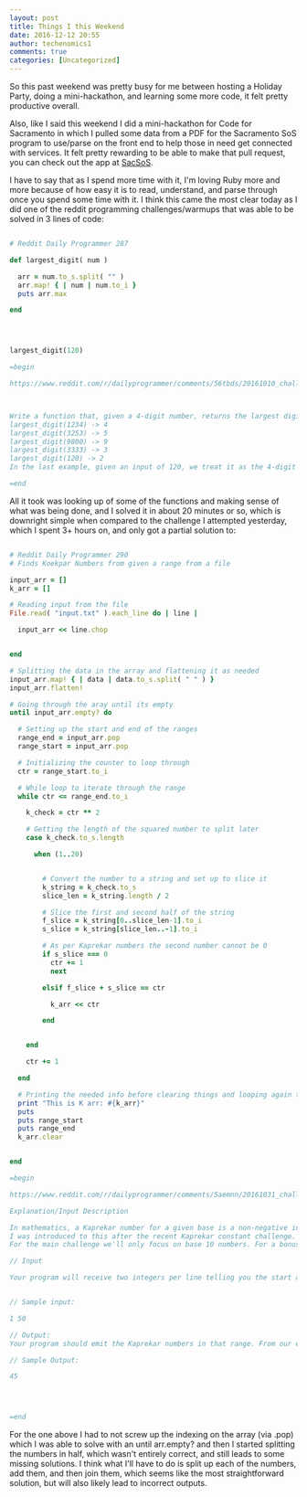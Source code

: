```yaml
---
layout: post
title: Things I this Weekend
date: 2016-12-12 20:55
author: techenomics1
comments: true
categories: [Uncategorized]
---
```


So this past weekend was pretty busy for me between hosting a Holiday Party, doing a mini-hackathon, and learning some more code, it felt pretty productive overall.  

Also, like I said this weekend I did a mini-hackathon for Code for Sacramento in which I pulled some data from a PDF for the Sacramento SoS program to use/parse on the front end to help those in need get connected with services.  It felt pretty rewarding to be able to make that pull request, you can check out the app at [SacSoS](http://sacsos.org/).  

I have to say that as I spend more time with it, I'm loving Ruby more and more because of how easy it is to read, understand, and parse through once you spend some time with it.  I think this came the most clear today as I did one of the reddit programming challenges/warmups that was able to be solved in 3 lines of code:

```Ruby

# Reddit Daily Programmer 287

def largest_digit( num )

  arr = num.to_s.split( "" )
  arr.map! { | num | num.to_i }
  puts arr.max

end




largest_digit(120)

=begin

https://www.reddit.com/r/dailyprogrammer/comments/56tbds/20161010_challenge_287_easy_kaprekars_routine/



Write a function that, given a 4-digit number, returns the largest digit in that number. Numbers between 0 and 999 are counted as 4-digit numbers with leading 0's.
largest_digit(1234) -> 4
largest_digit(3253) -> 5
largest_digit(9800) -> 9
largest_digit(3333) -> 3
largest_digit(120) -> 2
In the last example, given an input of 120, we treat it as the 4-digit number 0120.

=end
```

All it took was looking up of some of the functions and making sense of what was being done, and I solved it in about 20 minutes or so, which is downright simple when compared to the challenge I attempted yesterday, which I spent 3+ hours on, and only got a partial solution to: 

```Ruby

# Reddit Daily Programmer 290
# Finds Koekpar Numbers from given a range from a file

input_arr = []
k_arr = []

# Reading input from the file
File.read( "input.txt" ).each_line do | line |

  input_arr << line.chop


end

# Splitting the data in the array and flattening it as needed
input_arr.map! { | data | data.to_s.split( " " ) }
input_arr.flatten!

# Going through the aray until its empty
until input_arr.empty? do

  # Setting up the start and end of the ranges
  range_end = input_arr.pop
  range_start = input_arr.pop

  # Initializing the counter to loop through
  ctr = range_start.to_i

  # While loop to iterate through the range
  while ctr <= range_end.to_i

    k_check = ctr ** 2

    # Getting the length of the squared number to split later
    case k_check.to_s.length

      when (1..20)


        # Convert the number to a string and set up to slice it
        k_string = k_check.to_s
        slice_len = k_string.length / 2

        # Slice the first and second half of the string
        f_slice = k_string[0..slice_len-1].to_i
        s_slice = k_string[slice_len..-1].to_i

        # As per Kaprekar numbers the second number cannot be 0
        if s_slice === 0
          ctr += 1
          next

        elsif f_slice + s_slice == ctr

          k_arr << ctr

        end


    end

    ctr += 1

  end

  # Printing the needed info before clearing things and looping again through the array
  print "This is K arr: #{k_arr}"
  puts
  puts range_start
  puts range_end
  k_arr.clear


end

=begin

https://www.reddit.com/r/dailyprogrammer/comments/5aemnn/20161031_challenge_290_easy_kaprekar_numbers/

Explanation/Input Description

In mathematics, a Kaprekar number for a given base is a non-negative integer, the representation of whose square in that base can be split into two parts that add up to the original number again. For instance, 45 is a Kaprekar number, because 452 = 2025 and 20+25 = 45. The Kaprekar numbers are named after D. R. Kaprekar.
I was introduced to this after the recent Kaprekar constant challenge.
For the main challenge we'll only focus on base 10 numbers. For a bonus, see if you can make it work in arbitrary bases.

// Input

Your program will receive two integers per line telling you the start and end of the range to scan, inclusively. Example:


// Sample input:

1 50

// Output:
Your program should emit the Kaprekar numbers in that range. From our example:

// Sample Output:

45




=end

```

For the one above I had to not screw up the indexing on the array (via .pop) which I was able to solve with an until arr.empty? and then I started splitting the numbers in half, which wasn't entirely correct, and still leads to some missing solutions.  I think what I'll have to do is split up each of the numbers, add them, and then join them, which seems like the most straightforward solution, but will also likely lead to incorrect outputs.  

